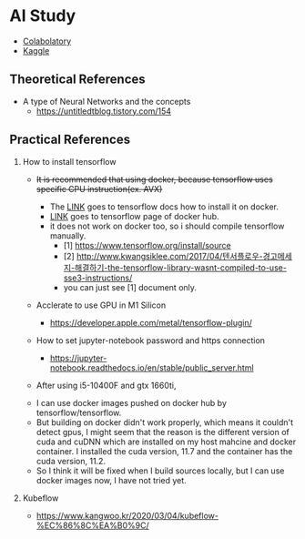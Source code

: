 # AI Study
* [Colabolatory](https://research.google.com/colaboratory)
* [Kaggle](https://www.kaggle.com)

## Theoretical References
* A type of Neural Networks and the concepts
    - https://untitledtblog.tistory.com/154

## Practical References
1) How to install tensorflow
    - ~~It is recommended that using docker, because tensorflow uses specific CPU instruction(ex. AVX)~~
        * The [LINK](https://www.tensorflow.org/install/docker) goes to tensorflow docs how to install it on docker.
        * [LINK](https://hub.docker.com/r/tensorflow/tensorflow) goes to tensorflow page of docker hub.

        - it does not work on docker too, so i should compile tensorflow manually.
            - [1] https://www.tensorflow.org/install/source
            - [2] http://www.kwangsiklee.com/2017/04/텐서플로우-경고메세지-해결하기-the-tensorflow-library-wasnt-compiled-to-use-sse3-instructions/
            - you can just see [1] document only.

    * Acclerate to use GPU in M1 Silicon
        - https://developer.apple.com/metal/tensorflow-plugin/

    * How to set jupyter-notebook password and https connection
        - https://jupyter-notebook.readthedocs.io/en/stable/public_server.html

    * After using i5-10400F and gtx 1660ti,
	- I can use docker images pushed on docker hub by tensorflow/tensorflow.
	- But building on docker didn't work properly, which means it couldn't detect gpus, I might seem that the reason is the different version of cuda and cuDNN which are installed on my host mahcine and docker container. I installed the cuda version, 11.7 and the container has the cuda version, 11.2.
	- So I think it will be fixed when I build sources locally, but I can use docker images now, I have not tried yet.

2) Kubeflow
    - https://www.kangwoo.kr/2020/03/04/kubeflow-%EC%86%8C%EA%B0%9C/
